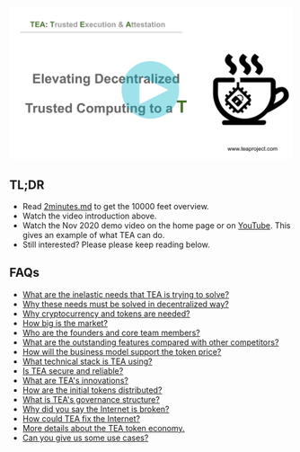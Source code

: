 
[![](../res/blog/WX20201215-115720@2x.png)](http://www.youtube.com/watch?v=-NgR3ySWwXg "")

## TL;DR
- Read [2minutes.md](./2_Minute_Teaser.md) to get the 10000 feet overview.
- Watch the video introduction above.
- Watch the Nov 2020 demo video on the home page or on [YouTube](http://www.youtube.com/watch?v=6GYwrITSfJo). This gives an example of what TEA can do.
- Still interested? Please please keep reading below.

## FAQs

- [What are the inelastic needs that TEA is trying to solve?](./Does_tea_solve_inelastic_needs.md)
- [Why these needs must be solved in decentralized way?](./necessary_to_be_decentralized.md)
- [Why cryptocurrency and tokens are needed?](./why_need_token.md)
- [How big is the market?](./market_size.md)
- [Who are the founders and core team members?](./founders_core_team_members.md)
- [What are the outstanding features compared with other competitors?](./comparison_to_other_projects.md)
- [How will the business model support the token price?](./how_business_support_value.md)
- [What technical stack is TEA using?](./techstacks.md)
- [Is TEA secure and reliable?](./security_reliability_robust.md)
- [What are TEA's innovations?](./innovations.md)
- [How are the initial tokens distributed?](./initial_token_distribution.md)
- [What is TEA's governance structure?](./governance_structure.md)
- [Why did you say the Internet is broken?](./Fixing_a_Broken_Internet.md)
- [How could TEA fix the Internet?](./How_TEA_Fixes_the_Internet.md)
- [More details about the TEA token economy.](./Token_economy.md)
- [Can you give us some use cases?](./Use_cases.md)


